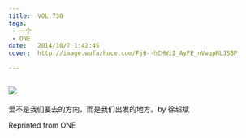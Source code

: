 ```yaml
---
title:	VOL.730
tags:
 - 一个
 - ONE
date:	2014/10/7 1:42:45
cover:	http://image.wufazhuce.com/Fj0--hCHWiZ_AyFE_nVwqpNLJSBP

---
```

![](http://image.wufazhuce.com/Fj0--hCHWiZ_AyFE_nVwqpNLJSBP)
---

爱不是我们要去的方向，而是我们出发的地方。by 徐超斌
 
Reprinted from ONE
